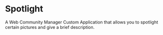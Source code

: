 # Spotlight
A Web Community Manager Custom Application that allows you to spotlight certain pictures and give a brief description.
